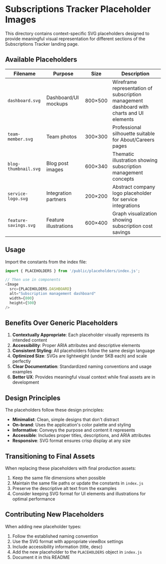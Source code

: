 # Subscriptions Tracker Placeholder Images

This directory contains context-specific SVG placeholders designed to provide meaningful visual representation for different sections of the Subscriptions Tracker landing page.

## Available Placeholders

| Filename | Purpose | Size | Description |
|----------|---------|------|-------------|
| `dashboard.svg` | Dashboard/UI mockups | 800×500 | Wireframe representation of subscription management dashboard with charts and UI elements |
| `team-member.svg` | Team photos | 300×300 | Professional silhouette suitable for About/Careers pages |
| `blog-thumbnail.svg` | Blog post images | 600×340 | Thematic illustration showing subscription management concepts |
| `service-logo.svg` | Integration partners | 200×200 | Abstract company logo placeholder for service integrations |
| `feature-savings.svg` | Feature illustrations | 600×400 | Graph visualization showing subscription cost savings |

## Usage

Import the constants from the index file:

```javascript
import { PLACEHOLDERS } from '/public/placeholders/index.js';

// Then use in components
<Image 
  src={PLACEHOLDERS.DASHBOARD} 
  alt="Subscription management dashboard" 
  width={800} 
  height={500}
/>
```

## Benefits Over Generic Placeholders

1. **Contextually Appropriate**: Each placeholder visually represents its intended content
2. **Accessibility**: Proper ARIA attributes and descriptive elements
3. **Consistent Styling**: All placeholders follow the same design language
4. **Optimized Size**: SVGs are lightweight (under 5KB each) and scale perfectly
5. **Clear Documentation**: Standardized naming conventions and usage examples
6. **Better UX**: Provides meaningful visual context while final assets are in development

## Design Principles

The placeholders follow these design principles:

- **Minimalist**: Clean, simple designs that don't distract
- **On-brand**: Uses the application's color palette and styling
- **Informative**: Conveys the purpose and content it represents
- **Accessible**: Includes proper titles, descriptions, and ARIA attributes
- **Responsive**: SVG format ensures crisp display at any size

## Transitioning to Final Assets

When replacing these placeholders with final production assets:

1. Keep the same file dimensions when possible
2. Maintain the same file paths or update the constants in `index.js`
3. Preserve the descriptive alt text from the examples
4. Consider keeping SVG format for UI elements and illustrations for optimal performance

## Contributing New Placeholders

When adding new placeholder types:

1. Follow the established naming convention
2. Use the SVG format with appropriate viewBox settings
3. Include accessibility information (title, desc)
4. Add the new placeholder to the `PLACEHOLDERS` object in `index.js`
5. Document it in this README
